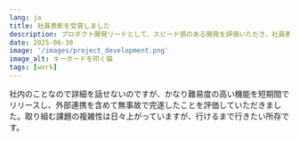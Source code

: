 ```yaml
---
lang: ja
title: 社員表彰を受賞しました
description: プロダクト開発リードとして、スピード感のある開発を評価いただき、社員表彰を受賞しました。
date: 2025-06-30
image: '/images/project_development.png'
image_alt: キーボードを叩く猫
tags: [work]
---
```


社内のことなので詳細を話せないのですが、かなり難易度の高い機能を短期間でリリースし、外部連携を含めて無事故で完遂したことを評価していただきました。取り組む課題の複雑性は日々上がっていますが、行けるまで行きたい所存です。
